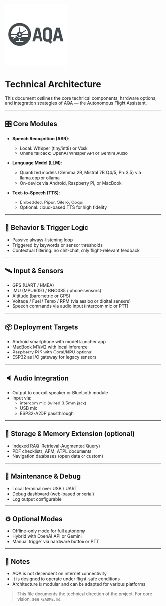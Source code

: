 <p align="left">
  <img src="logo/aqa_logo.png" alt="AQA logo" width="200"/>
</p>


# Technical Architecture

This document outlines the core technical components, hardware options, and integration strategies of AQA — the Autonomous Flight Assistant.

---

## 🎛️ Core Modules

- **Speech Recognition (ASR)**: 
  - Local: Whisper (tiny/int8) or Vosk
  - Online fallback: OpenAI Whisper API or Gemini Audio

- **Language Model (LLM)**:
  - Quantized models (Gemma 2B, Mistral 7B Q4/5, Phi 3.5) via llama.cpp or ollama
  - On-device via Android, Raspberry Pi, or MacBook

- **Text-to-Speech (TTS)**:
  - Embedded: Piper, Silero, Coqui
  - Optional: cloud-based TTS for high fidelity

---

## 🧠 Behavior & Trigger Logic

- Passive always-listening loop
- Triggered by keywords or sensor thresholds
- Contextual filtering: no chit-chat, only flight-relevant feedback

---

## 🛰️ Input & Sensors

- GPS (UART / NMEA)
- IMU (MPU6050 / BNO085 / phone sensors)
- Altitude (barometric or GPS)
- Voltage / Fuel / Temp / RPM (via analog or digital sensors)
- Speech commands via audio input (intercom mic or PTT)

---

## 📦 Deployment Targets

- Android smartphone with model launcher app
- MacBook M1/M2 with local inference
- Raspberry Pi 5 with Coral/NPU optional
- ESP32 as I/O gateway for legacy sensors

---

## 🔈 Audio Integration

- Output to cockpit speaker or Bluetooth module
- Input via:
  - intercom mic (wired 3.5mm jack)
  - USB mic
  - ESP32-A2DP passthrough

---

## 📂 Storage & Memory Extension (optional)

- Indexed RAQ (Retrieval-Augmented Query)
- PDF checklists, AFM, ATPL documents
- Navigation databases (open data or custom)

---

## 🔧 Maintenance & Debug

- Local terminal over USB / UART
- Debug dashboard (web-based or serial)
- Log output configurable

---

## ⚙️ Optional Modes

- Offline-only mode for full autonomy
- Hybrid with OpenAI API or Gemini
- Manual trigger via hardware button or PTT

---

## 📌 Notes

- AQA is not dependent on internet connectivity
- It is designed to operate under flight-safe conditions
- Architecture is modular and can be adapted for various platforms

> This file documents the technical direction of the project. For core vision, see `README.md`.
